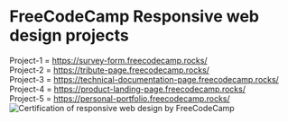 # FreeCodeCamp Responsive web design projects

Project-1 = https://survey-form.freecodecamp.rocks/ <br>
Project-2 = https://tribute-page.freecodecamp.rocks/ <br>
Project-3 = https://technical-documentation-page.freecodecamp.rocks/ <br>
Project-4 = https://product-landing-page.freecodecamp.rocks/ <br>
Project-5 = https://personal-portfolio.freecodecamp.rocks/ <br>
![Certification of responsive web design by FreeCodeCamp](https://www.freecodecamp.org/certification/fccb2020850-0c56-4db8-8268-9e6edb27f228/responsive-web-design) <br>
